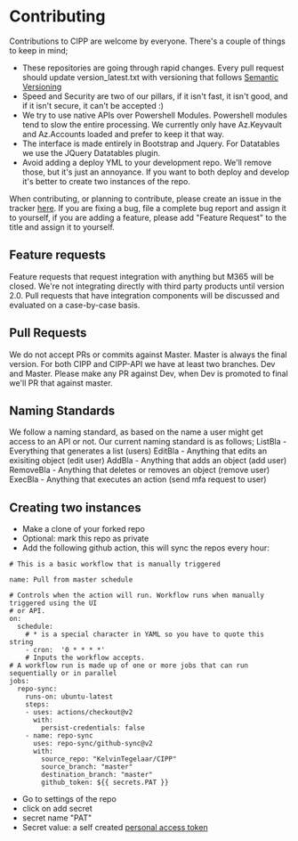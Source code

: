 # Contributing

Contributions to CIPP are welcome by everyone. There's a couple of things to keep in mind;

- These repositories are going through rapid changes. Every pull request should update version_latest.txt with versioning that follows [Semantic Versioning](https://semver.org)
- Speed and Security are two of our pillars, if it isn't fast, it isn't good, and if it isn't secure, it can't be accepted :)
- We try to use native APIs over Powershell Modules. Powershell modules tend to slow the entire processing. We currently only have Az.Keyvault and Az.Accounts loaded and prefer to keep it that way.
- The interface is made entirely in Bootstrap and Jquery. For Datatables we use the JQuery Datatables plugin.
- Avoid adding a deploy YML to your development repo. We'll remove those, but it's just an annoyance. If you want to both deploy and develop it's better to create two instances of the repo.

When contributing, or planning to contribute, please create an issue in the tracker [here](issues). If you are fixing a bug, file a complete bug report and assign it to yourself, if you are adding a feature, please add "Feature Request" to the title and assign it to yourself.

## Feature requests

Feature requests that request integration with anything but M365 will be closed. We're not integrating directly with third party products until version 2.0. Pull requests that have integration components will be discussed and evaluated on a case-by-case basis.

## Pull Requests

We do not accept PRs or commits against Master. Master is always the final version. For both CIPP and CIPP-API we have at least two branches. Dev and Master. Please make any PR against Dev, when Dev is promoted to final we'll PR that against master.

## Naming Standards

We follow a naming standard, as based on the name a user might get access to an API or not. Our current naming standard is as follows;
ListBla - Everything that generates a list (users)
EditBla - Anything that edits an exisiting object (edit user)
AddBla - Anything that adds an object (add user)
RemoveBla - Anything that deletes or removes an object (remove user)
ExecBla - Anything that executes an action (send mfa request to user)

## Creating two instances

- Make a clone of your forked repo
- Optional: mark this repo as private
- Add the following github action, this will sync the repos every hour:

```YML
# This is a basic workflow that is manually triggered

name: Pull from master schedule

# Controls when the action will run. Workflow runs when manually triggered using the UI
# or API.
on:
  schedule:
    # * is a special character in YAML so you have to quote this string
    - cron:  '0 * * * *'
    # Inputs the workflow accepts.
# A workflow run is made up of one or more jobs that can run sequentially or in parallel
jobs:
  repo-sync:
    runs-on: ubuntu-latest
    steps:
    - uses: actions/checkout@v2
      with:
        persist-credentials: false
    - name: repo-sync
      uses: repo-sync/github-sync@v2
      with:
        source_repo: "KelvinTegelaar/CIPP"
        source_branch: "master"
        destination_branch: "master"
        github_token: ${{ secrets.PAT }}
```

- Go to settings of the repo
- click on add secret
- secret name "PAT"
- Secret value: a self created [personal access token](https://github.com/settings/tokens)
